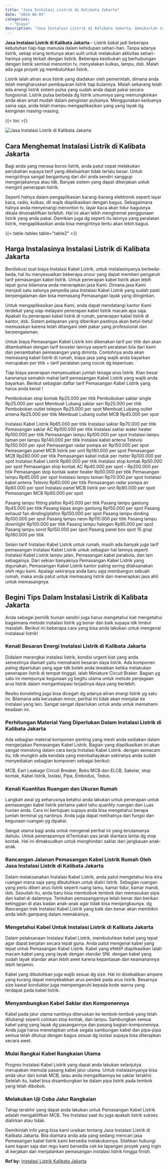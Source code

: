 ```yaml
---
title: "Jasa Instalasi Listrik di Kalibata Jakarta"
date: "2024-06-05"
categories: 
  - "biaya"
description: "Jasa Instalasi Listrik di Kalibata Jakarta. Demikinlah info yang bisa kami uraikan tentang Jasa Instalasi Listrik di Kalibata Jakarta. Bila diantara anda ada..."
---
```


**Jasa Instalasi Listrik di Kalibata Jakarta** – Listrik bakal jadi beberapa kebutuhan tiap-tiap manusia dalam kehidupan sehari-hari. Tanpa adanya listrik, setiap orang tentunya akan sulit untuk melakukan aktivitas sehari-harinya yang terkait dengan listirik. Beberapa kesibukan yg berhubungan dengan listrik semisal menonton tv, menyalakan kulkas, lampu, dsb. Malah ada juga proyek yg membutuhkan listrik.

Listrik ialah aliran arus listrik yang diadakan oleh pemerintah, dimana anda telah mengharuskan pembayaran listrik tiap bulannya. Malah sekarang telah ada energi listrik sistem pulsa yang sudah anda dapat pakai secara fungsional. Listrik pulsa berbeda dg listrik umumnya yang memungkinkan anda akan amat mudah dalam pengisian pulsanya. Menggunakan keduanya sama saja, anda telah mampu mengaplikasikan yang yang layak dg keinginan masing-masing.

{{< toc >}}

![Jasa Instalasi Listrik di Kalibata Jakarta](/images/instalasi-listrik-murah08.png)

## Cara Menghemat Instalasi Listrik di Kalibata Jakarta

Bagi anda yang merasa boros listrik, anda patut cepat melakukan perubahan supaya tarif yang dikeluarkan tidak terlalu besar. Untuk mengiritnya sangat bergantung dari diri anda sendiri sanggup mengerjakannya atau tdk. Banyak sistem yang dapat dikerjakan untuk mengirit penerapan listrik.

Seperti halnya dalam pengaplikasian barang-barang elektronik seperti layar kaca, radio, kulkas, dll wajib diaplikasikan dengan bagus. Sebagaimana halnya anda menyenangi menonton tv, layar kaca akan tidur bagusnya dikala dinonaktifkan terlebih. Hal ini akan lebih menghemat penggunaan listrik yang anda pakai. Demikian juga dg seperti itu lainnya yang peralatan listrik, mengaplikasikan anda bisa mengiritnya tentu akan lebih bagus.

{{< table-tables table="table2" >}}

## Harga Instalasinya Instalasi Listrik di Kalibata Jakarta

Berdiskusi soal biaya Instalasi Kabel Listrik, untuk instalasinyanya berbeda-beda, hal itu menyesuaikan beberapa unsur yang dapat memberi pengaruh tarif pemasangan kabel listrik. Untuk penerapan kabel listrik akan lebih tepat guna bilamana anda menerapkan jasa Kami. Dimana jasa Kami menjadi satu satunya penyedia jasa Instalasi Kabel Listrik yang sudah pasti berpengalaman dan bisa memasang Pemasangan layak yang diinginkan.

Untuk mengaplikasikan jasa Kami, anda dapat mendatangi kantor Kami terdekat yang siap melayani penerapan kabel listrik macam apa saja. Apakah itu penerapan kabel listrik di rumah, penerapan kabel listrik di kantor, dsb. Sistem pelayanan yang diberikan pastinya akan betul-betul memuaskan karena telah ditangani oleh pakar yang professional dan berpengalaman.

Untuk biaya Pemasangan Kabel Listrik kini dikenakan tarif per titik dan akan ditambahkan dengan tarif booster lainnya seperti peralatan bila dari kami dan penambahan pemasangan yang diminta. Contohnya anda akan memasang kabel listrik di rumah, biaya jasa yang wajib anda bayarkan merupakan per titik + tarif peralatan yang cocok dg keperluan.

Tiap biaya penerapan menyesuaikan jumlah tenaga arus listrik. Kian besar karenanya semakin mahal tarif pemasangan Kabel Listrik yang wajib anda bayarkan. Berikut sebagian daftar tarif Pemasangan Kabel Listrik yang harus anda kenal !

Pembobokan stop kontak Rp25.000 per titik Pembobokan saklar single Rp25.000 per spot Membuat Lubang saklar seri Rp25.000 per titik Pembobokan outlet telepon Rp25.000 per spot Membuat Lubang outlet antena Rp25.000 per titik Membuat Lubang outlet MCB Rp45.000 per spot

Instalasi Kabel Listrik Rp65.000 per titik Instalasi saklar Rp70.000 per titik Pemasangan saklar AC Rp100.000 per titik Instalasi saklar water heater Rp100.000 per titik Pemasangan lampu Rp100.000 per spot Instalasi lampu taman per lampu Rp140.000 per titik Instalasi kabel antena Televisi Rp150.000 per spot Pemasangan radar pompa air Rp150.000 per spot Pemasangan panel MCB listrik per unit Rp180.000 per spot Pemasangan MCB Rp280.000 per titik Pemasangan kabel induk per meter Rp100.000 per spot Instalasi Kabel Listrik Rp60.000 per titik Instalasi stop kontak Rp50.000 per spot Pemasangan stop kontak AC Rp40.000 per spot – Rp200.000 per titik Pemasangan stop kontak water heater Rp50.000 per titik Pemasangan lampu Rp65.000 per spot Instalasi lampu taman Rp70.000 per spot Instalasi kabel antena Televisi Rp60.000 per titik Pemasangan radar pompa air Rp60.000 per spot Instalasi panel MCB listrik per unit Rp90.000 per spot Pemasangan MCB Rp60.000 per spot

Pasang lampu fitting plafon Rp45.000 per titik Pasang lampu gantung Rp45.000 per titik Pasang kipas angin gantung Rp150.000 per spot Pasang exhaust fan dinding/plafon Rp150.000 per spot Pasang lampu dinding Rp100.000 per spot Pasang lampu neon Rp110.000 per titik Pasang lampu downlight Rp100.000 per titik Pasang lampu halogen Rp95.000 per spot Pasang lampu sorot Rp150.000 per spot Pasang panel box spot 15 grup Rp180.000 per titik

Selain tarif Instalasi Kabel Listrik untuk rumah, masih ada banyak juga tarif pemasangan Instalasi Kabel Listrik untuk sebagian hal lainnya seperti Instalasi Kabel Listrik lampu jalan, Pemasangan kabel parabola, dan lain sebagainya. Dari sekian banyaknya Pemasangan Kabel Listrik yang digunakan, Pemasangan Kabel Listrik kantor paling sering dilaksanakan oleh regu kami. Apalagi sekiranya anda baru saja membangun sebuah rumah, maka anda patut untuk memasang listrik dan menerapkan jasa ahli untuk memasangnya.

## Begini Tips Dalam Instalasi Listrik di Kalibata Jakarta


Anda sebagai pemilik hunian sendiri juga harus mengetahui kiat mengetahui bagaimana metode instalasi listrik yg benar dan baik supaya tdk timbul masalah. Berikut ini beberapa cara yang bisa anda lakukan untuk mengenal instalasai listrik!

### Kenali Besaran Energi Instalasi Listrik di Kalibata Jakarta

Didalam merangkai instalasi listrik, kondisi urgent kiat yang anda semestinya diamati yaitu memahami besaran daya listrik. Ada komponen paling diperlukan yang agar tdk boleh anda lewatkan ketika melakukan penerapan listrik di tempat tinggal, ialah Miniature Circuit Braker. Bagian yg satu ini mempunyai kegunaan yg begitu utama untuk metode penjagaan arus listrik dalam mengantisipasi terjadinya daya yang berlebih.

Resiko konsleting juga bisa dicegah dg adanya aliran energi listrik yg satu ini. Bilamana ada kerusakan minor, perihal ini tidak akan menjalar ke instalasi yang lain. Sangat sangat diperlukan untuk anda untuk memahami keadaan ini.

### Perhitungan Material Yang Diperlukan Dalam Instalasi Listrik di Kalibata Jakarta

Ada sebagian material komponen penting yang mesti anda sediakan dalam mengerjakan Pemasangan Kabel Listrik. Bagian yang diaplikasikan ini akan sangat menolong dalam cara kerja Instalasi Kabel Listrik. dengan semacam itu, tdk mungkin ada kendala yang membahayakan sekiranya anda sudah menyediakan sebagian komponen sebagai berikut:

MCB, Eart Leakage Circuit Breaker, Boks MCB dan ELCB, Sakelar, stop kontak, Kabel listrik, Isolasi, Pipa, Embodus, Tedus.

### Kenali Kuantitas Ruangan dan Ukuran Rumah

Langkah awal yg seharusnya ketahui anda lakukan untuk penerapan untuk pemasangan kabel listrik pertama yakni tahu quantity ruangan dan Luas hunian anda. Cara ini bertujuan supaya anda bisa mengetahui berapa jumlah terminal yg nantinya. Anda juga dapat melihatnya dari fungsi dan kegunaan ruangan yg dipakai.

Sangat utama bagi anda untuk mengenal perihal ini yang terutamanya dahulu. Untuk penerapannya diTentukan pas jarak diantara lantai dg stop kontak. Hal ini dimaksudkan untuk menghindari saklar dari jangkauan anak-anak.

### Rancangan Jalanan Pemasangan Kabel Listrik Rumah Oleh Jasa Instalasi Listrik di Kalibata Jakarta

Dalam melaksanakan Instalasi Kabel Listrik, anda patut mengetahui kira-kira ruangan mana saja yang dibutuhkan untuk dialiri listrik. Sebagian ruangan yang perlu diberi arus listrik seperti ruang tamu, kamar tidur, kamar mandi, dsb. Sesudah itu, anda baru bisa membobok tembok dan memasukan pipa dan kabel di dalamnya. Tentukan pemasangannya telah benar dan berikan ketinggian di atas badan anak-anak agar tidak bisa menjangkaunya. dg Rancangan trek Instalasi Kabel Listrik yang baik dan benar akan membikin anda lebih gampang dalam memakainya.

### Mengetahui Kabel Untuk Instalasi Listrik di Kalibata Jakarta

Dalam pelaksanaan Instalasi Kabel Listrik, membutuhkan kabel yang tepat agar dapat berjalan secara tepat guna. Anda patut mengenal kabel yang tepat untuk Pemasangan Kabel Listrik. Kabel yang efektif diaplikasikan ialah macam kabel yang yang layak dengan standar SNI. dengan kabel yang sudah layak standar akan lebih awet karena kepantasan dan keamanannya lebih terjamin.

Kabel yang dibutuhkan juga wajib sesuai dg size. Hal ini disebabkan ampere yang kurang dapat menyebabkan arus pendek pada arus listrik. Besarnya size kawat konduktor juga mempengaruhi kepada kode warna yang terdapat pada kabel listrik.

### Menyambungkan Kabel Saklar dan Komponennya

Kabel pada jalur utama nantinya diteruskan ke tembok-tembok yang telah dilubangi seperti colokan stop kontak, dan lampu. Sambungkan semua kabel yang yang layak dg pasangannya dan pasang bagian-komponennya. Anda juga harus menetapkan untuk segala sambungan kabel dan pipa-pipa semua telah ditutup dengan bagus sesuai dg isolasi supaya bisa diterapkan secara awet.

### Mulai Rangkai Kabel Rangkaian Utama

Progres Instalasi Kabel Listrik yang dapat anda lakukan selanjutya merupakan memulai pasang kabel jalur utama. Untuk instalasinyanya bisa anda ukur dari kotak MCB, lalau anda mengaitkannya ke saklar terakhir. Setelah itu, kabel bisa disambungkan ke dalam pipa listrik pada tembok yang telah dibobok.

### Melakukan Uji Coba Jalur Rangkaian

Tahap terakhir yang dapat anda lakukan untuk Pemasangan Kabel Listrik adalah mengaktifkan MCB. Tes Instalasi saat itu juga apakah listrik sukses dialirkan atau tidak.

Demikinlah info yang bisa kami uraikan tentang Jasa Instalasi Listrik di Kalibata Jakarta. Bila diantara anda ada yang sedang mencari jasa Pemasangan kabel listrik kami bersedia melakukannya. Silahkan hubungi kami kapan saja dan regu kami bersedia cek ke lapangan proyek yang ingin di kerjakan dan menjalankan pemasangan instalasi listrik hingga finish.

**Ref by:** [Instalasi Listrik Kalibata Jakarta](https://id.wikipedia.org/wiki/Instalasi)
